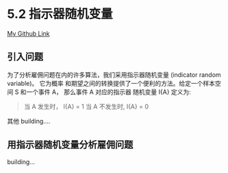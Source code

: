 # 5.2 指示器随机变量
[My Github Link](https://github.com/kehuo/algorithm_py3)

## 引入问题

为了分析雇佣问题在内的许多算法，我们采用指示器随机变量 (indicator random variable)。 它为概率
和期望之间的转换提供了一个便利的方法。给定一个样本空间 S 和一个事件 A， 那么事件 A 对应的指示器
随机变量 I{A} 定义为:

> 当 A 发生时， I{A} = 1
> 当 A 不发生时, I{A} = 0


其他 building....


## 用指示器随机变量分析雇佣问题

building...